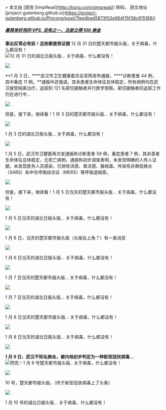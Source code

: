 \> 本文由 \[简悦 SimpRead\](http://ksria.com/simpread/) 转码， 原文地址 \[project-gutenberg.github.io\](https://project-gutenberg.github.io/Pincong/post/7fee4bed5873f03e964f15f38c915169/)

##### [最简单好用的 VPS, 没有之一，注册立得 100 美金](https://www.digitalocean.com/?refcode=4351d40e44b2&utm_campaign=Referral_Invite&utm_medium=Referral_Program&utm_source=CopyPaste)

**事出反常必有妖！这些都是铁证据** 12 月 31 日的楚天都市报头版，关于病毒，什么都没有！  
![](https://images.weserv.nl/?url=https%3A//404museum.com/wp-content/uploads/2020/04/img_5e9fbed1e1281.jpg)12 月 31 日的湖北日报头版… 关于病毒，什么都没有！

![](https://images.weserv.nl/?url=https%3A//404museum.com/wp-content/uploads/2020/04/img_5e9fbed2b4e72.jpg)

**1 月 3 日，****武汉市卫生健康委员会官网发布通报，****诊断患者 44 例，其中重症 11 例。**通报中还强调，其余患者生命体征总体稳定，所有病例均在武汉接受隔离治疗。追踪到 121 名密切接触者并行医学观察。密切接触者的追踪工作仍在进行中…

![](https://images.weserv.nl/?url=https%3A//404museum.com/wp-content/uploads/2020/04/img_5e9fbed386027.jpg)

但是，接下来，继续看！1 月 3 日的楚天都市报头版… 关于病毒，什么都没有！

![](https://images.weserv.nl/?url=https%3A//404museum.com/wp-content/uploads/2020/04/img_5e9fbed46e10c.jpg)

1 月 3 日的湖北日报头版… 关于病毒，什么都没有！

![](https://images.weserv.nl/?url=https%3A//404museum.com/wp-content/uploads/2020/04/img_5e9fbed552428.jpg)

1 月 5 日，武汉市卫健委再次发通报称诊断患者 59 例，重症患者 7 例，其余患者生命体征总体稳定，无死亡病例。通报称初步调查表明，未发现明确的人传人证据，未发现医务人员感染，已排除流感、禽流感、腺病毒、传染性非典型肺炎（SARS）和中东呼吸综合征（MERS）等呼吸道病原。

![](https://images.weserv.nl/?url=https%3A//404museum.com/wp-content/uploads/2020/04/img_5e9fbed6226da.jpg)

但是，接下来，继续看！1 月 5 日当天的楚天都市报头版… 关于病毒，什么都没有！

![](https://images.weserv.nl/?url=https%3A//404museum.com/wp-content/uploads/2020/04/img_5e9fbed6eadf4.jpg)

1 月 5 日当天的湖北日报头版… 关于病毒，什么都没有！

![](https://images.weserv.nl/?url=https%3A//404museum.com/wp-content/uploads/2020/04/img_5e9fbed7bcc5f.jpg)

1 月 6 日，当天的楚天都市报头版（头版右上角？）有一条消息

![](https://images.weserv.nl/?url=https%3A//404museum.com/wp-content/uploads/2020/04/img_5e9fbed89aeba.jpg)

1 月 6 日当天的湖北日报头版… 关于病毒，什么都没有！

![](https://images.weserv.nl/?url=blob%3Ahttps%3A//404museum.com/6e507b0e-3e5d-4d47-a789-813aac3fc393)

1 月 7 日当天的楚天都市报头版… 关于病毒，什么都没有！

![](https://images.weserv.nl/?url=https%3A//404museum.com/wp-content/uploads/2020/04/img_5e9fbed96c221.jpg)

1 月 7 日当天的湖北日报头版… 关于病毒，什么都没有！

![](https://images.weserv.nl/?url=https%3A//404museum.com/wp-content/uploads/2020/04/img_5e9fbeda343e2.jpg)

1 月 8 日当天的楚天都市报头版… 关于病毒，什么都没有！

![](https://images.weserv.nl/?url=https%3A//404museum.com/wp-content/uploads/2020/04/img_5e9fbedb03433.jpg)

1 月 8 日当天的湖北日报头版… 关于病毒，什么都没有！

![](https://images.weserv.nl/?url=https%3A//404museum.com/wp-content/uploads/2020/04/img_5e9fbedbda7d5.jpg)

**1 月 9 日，武汉不知名肺炎，被内地初步判定为一种新型冠状病毒…**  
![](https://images.weserv.nl/?url=blob%3Ahttps%3A//404museum.com/b3a8df31-ccf4-490b-b553-3411edfd6866)然而！1 月 9 号楚天都市报头版.. 关于病毒，什么都没有！

![](https://images.weserv.nl/?url=https%3A//404museum.com/wp-content/uploads/2020/04/img_5e9fbedcaa9cf.jpg)

10 号，楚天都市报头版，（终于新型冠状病毒上了头条）

![](https://images.weserv.nl/?url=https%3A//404museum.com/wp-content/uploads/2020/04/img_5e9fbedd8525e.jpg)

1 月 10 号的湖北日报头版… 关于病毒，什么都没有！
